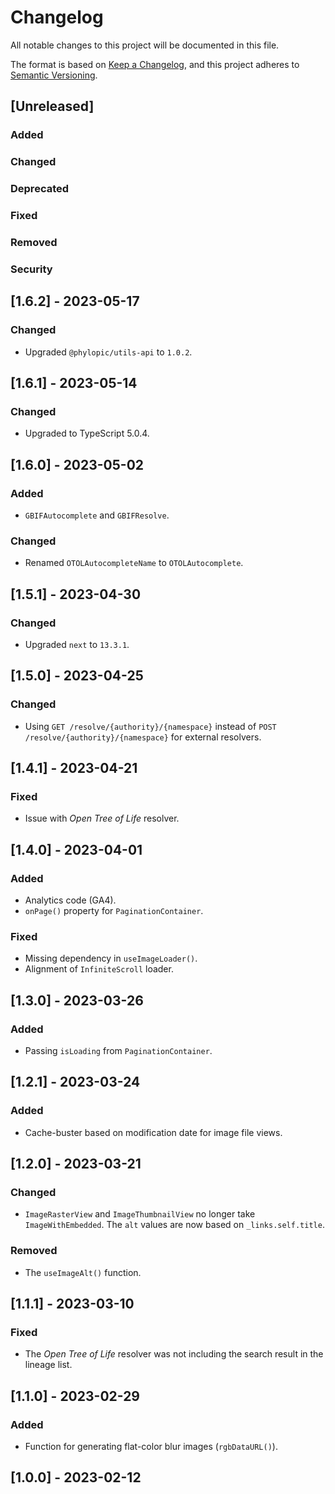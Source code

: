 # Changelog

All notable changes to this project will be documented in this file.

The format is based on [Keep a Changelog](https://keepachangelog.com/en/1.0.0/),
and this project adheres to [Semantic Versioning](https://semver.org/spec/v2.0.0.html).

## [Unreleased]

### Added

### Changed

### Deprecated

### Fixed

### Removed

### Security

## [1.6.2] - 2023-05-17

### Changed

-   Upgraded `@phylopic/utils-api` to `1.0.2`.

## [1.6.1] - 2023-05-14

### Changed

-   Upgraded to TypeScript 5.0.4.

## [1.6.0] - 2023-05-02

### Added

-   `GBIFAutocomplete` and `GBIFResolve`.

### Changed

-   Renamed `OTOLAutocompleteName` to `OTOLAutocomplete`.

## [1.5.1] - 2023-04-30

### Changed

-   Upgraded `next` to `13.3.1`.

## [1.5.0] - 2023-04-25

### Changed

-   Using `GET /resolve/{authority}/{namespace}` instead of `POST /resolve/{authority}/{namespace}` for external resolvers.

## [1.4.1] - 2023-04-21

### Fixed

-   Issue with _Open Tree of Life_ resolver.

## [1.4.0] - 2023-04-01

### Added

-   Analytics code (GA4).
-   `onPage()` property for `PaginationContainer`.

### Fixed

-   Missing dependency in `useImageLoader()`.
-   Alignment of `InfiniteScroll` loader.

## [1.3.0] - 2023-03-26

### Added

-   Passing `isLoading` from `PaginationContainer`.

## [1.2.1] - 2023-03-24

### Added

-   Cache-buster based on modification date for image file views.

## [1.2.0] - 2023-03-21

### Changed

-   `ImageRasterView` and `ImageThumbnailView` no longer take `ImageWithEmbedded`. The `alt` values are now based on `_links.self.title`.

### Removed

-   The `useImageAlt()` function.

## [1.1.1] - 2023-03-10

### Fixed

-   The _Open Tree of Life_ resolver was not including the search result in the lineage list.

## [1.1.0] - 2023-02-29

### Added

-   Function for generating flat-color blur images (`rgbDataURL()`).

## [1.0.0] - 2023-02-12
